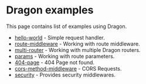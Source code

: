 # Dragon examples

This page contains list of examples using Dragon.

- [hello-world](hello-world) - Simple request handler.
- [route-middleware](route-middleware) - Working with route middleware.
- [multi-router](multi-router) - Working with multiple Dragon routers.
- [params](params) - Working with route parameters.
- [404-page](404-page) - 404 Page not found.
- [cors-method-middleware](cors-method-middleware) - CORS Requests.
- [security](security) - Provides security middlewares.
